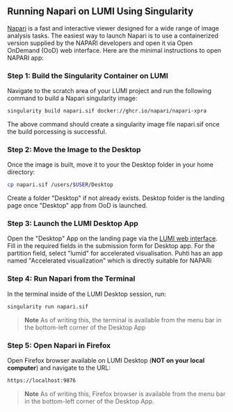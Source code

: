 ## Running Napari on LUMI Using Singularity

[Napari](https://github.com/napari/napari) is a fast and interactive viewer designed for a wide range of image analysis tasks. The easiest way to launch Napari is to use a containerized version supplied by the NAPARI developers and open it via  Open OnDemand (OoD) web interface. Here are the minimal instructions to open NAPARI app: 

### Step 1: Build the Singularity Container on LUMI

Navigate to the scratch area of your LUMI project and run the following command to build a Napari singularity image:

```bash
singularity build napari.sif docker://ghcr.io/napari/napari-xpra
```
The above command should create a singularity image file napari.sif once the build porcessing is successful.

### Step 2: Move the Image to the Desktop

Once the image is built, move it to your the Desktop folder in your home directory:

```bash
cp napari.sif /users/$USER/Desktop
```
Create a folder "Desktop" if not already exists. Desktop folder is the landing page once "Desktop" app from OoD is launched. 

### Step 3: Launch the LUMI Desktop App

Open the "Desktop" App on the landing page via the [LUMI web interface](https://www.lumi.csc.fi/public/). Fill in the required fields in the submission form for Desktop app. 
For the partition field, select "lumid" for accelerated visualisation. Puhti has an app named "Accelerated visualization" which is directly suitable for NAPARi

### Step 4: Run Napari from the Terminal

In the terminal inside of the LUMI Desktop session, run:

```bash
singularity run napari.sif
```
>**Note** As of writing this, the terminal is available from the menu bar in the bottom-left corner of the Desktop App
### Step 5: Open Napari in Firefox

Open Firefox browser available on LUMI Desktop (**NOT on your local computer**) and navigate to the URL:

```bash
https://localhost:9876
```

>**Note** As of writing this, Firefox browser is available from the menu bar in the bottom-left corner of the Desktop App.
